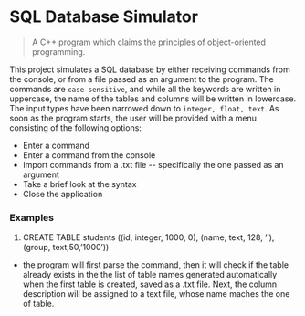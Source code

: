 # SQL Database Simulator
> A C++ program which claims the principles of object-oriented programming.

  This project simulates a SQL database by either receiving commands from the console, or from a file passed as an argument to the program. The commands are `case-sensitive`, and while all the keywords are written in uppercase, the name of the tables and columns will be written in lowercase. The input types have been narrowed down to `integer, float, text`. 
  As soon as the program starts, the user will be provided with a menu consisting of the following options:
- Enter a command
- Enter a command from the console
- Import commands from a .txt file -- specifically the one passed as an argument
- Take a brief look at the syntax
- Close the application
  
  
 ### Examples

1. CREATE TABLE students ((id, integer, 1000, 0), (name, text, 128, ’’), (group, text,50,’1000’))
  - the program will first parse the command, then it will check if the table already exists in the the list of table names generated automatically when the first table is created, saved as a .txt file. Next, the column description will be assigned to a text file, whose name maches the one of table.
